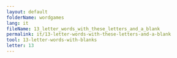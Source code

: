 ```yaml
---
layout: default
folderName: wordgames
lang: it
fileName: 13_letter_words_with_these_letters_and_a_blank
permalink: it/13-letter-words-with-these-letters-and-a-blank
tool: 13-letter-words-with-blanks
letter: 13
---
```

